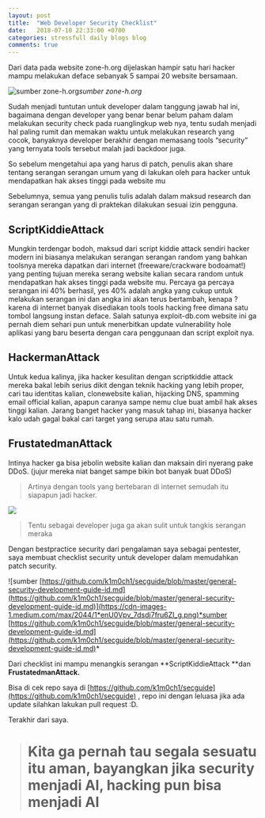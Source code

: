 ```yaml
---
layout: post
title:  "Web Developer Security Checklist"
date:   2018-07-10 22:33:00 +0700
categories: stressfull daily blogs blog
comments: true
---
```



Dari data pada website zone-h.org dijelaskan hampir satu hari hacker mampu melakukan deface sebanyak 5 sampai 20 website bersamaan.

![sumber zone-h.org](https://cdn-images-1.medium.com/max/2000/1*zaWCTV52MyjAq6Vx2sM1Pg.png)*sumber zone-h.org*

Sudah menjadi tuntutan untuk developer dalam tanggung jawab hal ini, bagaimana dengan developer yang benar benar belum paham dalam melakukan security check pada ruanglingkup web nya, tentu sudah menjadi hal paling rumit dan memakan waktu untuk melakukan research yang cocok, banyaknya developer berakhir dengan memasang tools “security” yang ternyata tools tersebut malah jadi backdoor juga.

So sebelum mengetahui apa yang harus di patch, penulis akan share tentang serangan serangan umum yang di lakukan oleh para hacker untuk mendapatkan hak akses tinggi pada website mu

Sebelumnya, semua yang penulis tulis adalah dalam maksud research dan serangan serangan yang di praktekan dilakukan sesuai izin pengguna.

## ScriptKiddieAttack

Mungkin terdengar bodoh, maksud dari script kiddie attack sendiri hacker modern ini biasanya melakukan serangan serangan random yang bahkan toolsnya mereka dapatkan dari internet (freeware/crackware bodoamat!) yang penting tujuan mereka serang website kalian secara random untuk mendapatkan hak akses tinggi pada website mu. Percaya ga percaya serangan ini 40% berhasil, yes 40% adalah angka yang cukup untuk melakukan serangan ini dan angka ini akan terus bertambah, kenapa ? karena di internet banyak disediakan tools tools hacking free dimana satu tombol langsung instan deface. Salah satunya exploit-db.com website ini ga pernah diem sehari pun untuk menerbitkan update vulnerability hole aplikasi yang baru beserta dengan cara penggunaan dan script exploit nya.

## HackermanAttack

Untuk kedua kalinya, jika hacker kesulitan dengan scriptkiddie attack mereka bakal lebih serius dikit dengan teknik hacking yang lebih proper, cari tau identitas kalian, clonewebsite kalian, hijacking DNS, spamming email official kalian, apapun caranya sampe nemu clue buat ambil hak akses tinggi kalian. Jarang banget hacker yang masuk tahap ini, biasanya hacker kalo udah gagal bakal cari target yang serupa atau satu rumah.

## FrustatedmanAttack

Intinya hacker ga bisa jebolin website kalian dan maksain diri nyerang pake DDoS. (jujur mereka niat banget sampe bikin bot banyak buat DDoS)
> Artinya dengan tools yang bertebaran di internet semudah itu siapapun jadi hacker.

![](https://cdn-images-1.medium.com/max/2000/1*BYsYluqQQRCg-6s6HPfZ0w.png)
> Tentu sebagai developer juga ga akan sulit untuk tangkis serangan meraka

Dengan bestpractice security dari pengalaman saya sebagai pentester, saya membuat checklist security untuk developer dalam memudahkan patch security.

![sumber [https://github.com/k1m0ch1/secguide/blob/master/general-security-development-guide-id.md](https://github.com/k1m0ch1/secguide/blob/master/general-security-development-guide-id.md)](https://cdn-images-1.medium.com/max/2044/1*enU0Vpv_7dsdj7fru6ZI_g.png)*sumber [https://github.com/k1m0ch1/secguide/blob/master/general-security-development-guide-id.md](https://github.com/k1m0ch1/secguide/blob/master/general-security-development-guide-id.md)*

Dari checklist ini mampu menangkis serangan **ScriptKiddieAttack **dan **FrustatedmanAttack.**

Bisa di cek repo saya di [https://github.com/k1m0ch1/secguide](https://github.com/k1m0ch1/secguide) , repo ini dengan leluasa jika ada update silahkan lakukan pull request :D.

Terakhir dari saya.
> # Kita ga pernah tau segala sesuatu itu aman, bayangkan jika security menjadi AI, hacking pun bisa menjadi AI
